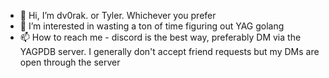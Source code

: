 - 👋 Hi, I’m dv0rak. or Tyler. Whichever you prefer
- 👀 I’m interested in wasting a ton of time figuring out YAG golang 
- 📫 How to reach me - discord is the best way, preferably DM via the YAGPDB server. I generally don't accept friend requests but my DMs are open through the server


